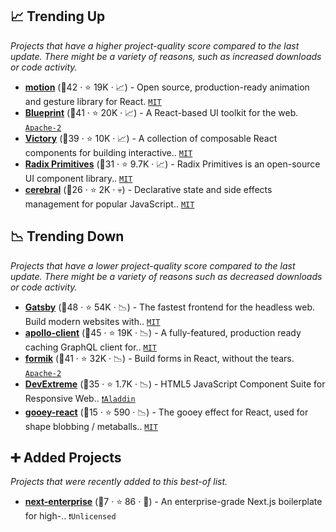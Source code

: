 ## 📈 Trending Up

_Projects that have a higher project-quality score compared to the last update. There might be a variety of reasons, such as increased downloads or code activity._

- <b><a href="https://github.com/framer/motion">motion</a></b> (🥇42 ·  ⭐ 19K · 📈) - Open source, production-ready animation and gesture library for React. <code><a href="http://bit.ly/34MBwT8">MIT</a></code>
- <b><a href="https://github.com/palantir/blueprint">Blueprint</a></b> (🥇41 ·  ⭐ 20K · 📈) - A React-based UI toolkit for the web. <code><a href="http://bit.ly/3nYMfla">Apache-2</a></code>
- <b><a href="https://github.com/FormidableLabs/victory">Victory</a></b> (🥈39 ·  ⭐ 10K · 📈) - A collection of composable React components for building interactive.. <code><a href="http://bit.ly/34MBwT8">MIT</a></code>
- <b><a href="https://github.com/radix-ui/primitives">Radix Primitives</a></b> (🥉31 ·  ⭐ 9.7K · 📈) - Radix Primitives is an open-source UI component library.. <code><a href="http://bit.ly/34MBwT8">MIT</a></code>
- <b><a href="https://github.com/cerebral/cerebral">cerebral</a></b> (🥉26 ·  ⭐ 2K · 💀) - Declarative state and side effects management for popular JavaScript.. <code><a href="http://bit.ly/34MBwT8">MIT</a></code>

## 📉 Trending Down

_Projects that have a lower project-quality score compared to the last update. There might be a variety of reasons such as decreased downloads or code activity._

- <b><a href="https://github.com/gatsbyjs/gatsby">Gatsby</a></b> (🥈48 ·  ⭐ 54K · 📉) - The fastest frontend for the headless web. Build modern websites with.. <code><a href="http://bit.ly/34MBwT8">MIT</a></code>
- <b><a href="https://github.com/apollographql/apollo-client">apollo-client</a></b> (🥇45 ·  ⭐ 19K · 📉) - A fully-featured, production ready caching GraphQL client for.. <code><a href="http://bit.ly/34MBwT8">MIT</a></code>
- <b><a href="https://github.com/jaredpalmer/formik">formik</a></b> (🥇41 ·  ⭐ 32K · 📉) - Build forms in React, without the tears. <code><a href="http://bit.ly/3nYMfla">Apache-2</a></code>
- <b><a href="https://github.com/DevExpress/DevExtreme">DevExtreme</a></b> (🥈35 ·  ⭐ 1.7K · 📉) - HTML5 JavaScript Component Suite for Responsive Web.. <code><a href="https://tldrlegal.com/search?q=Aladdin">❗️Aladdin</a></code>
- <b><a href="https://github.com/luukdv/gooey-react">gooey-react</a></b> (🥉15 ·  ⭐ 590 · 📉) - The gooey effect for React, used for shape blobbing / metaballs.. <code><a href="http://bit.ly/34MBwT8">MIT</a></code>

## ➕ Added Projects

_Projects that were recently added to this best-of list._

- <b><a href="https://github.com/Blazity/next-enterprise">next-enterprise</a></b> (🥉7 ·  ⭐ 86 · 🐣) - An enterprise-grade Next.js boilerplate for high-.. <code>❗Unlicensed</code>


